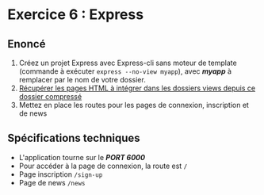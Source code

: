 # Exercice 6 : Express

## Enoncé

1. Créez un projet Express avec Express-cli sans moteur de template (commande à exécuter `express --no-view myapp`), avec ***myapp*** à remplacer par le nom de votre dossier.
2. [Récupérer les pages HTML à intégrer dans les dossiers views depuis ce dossier compressé](./ressources/ex6.zip)
3. Mettez en place les routes pour les pages de connexion, inscription et de news

## Spécifications techniques 

- L'application tourne sur le ***PORT 6000***
- Pour accéder à la page de connexion, la route est `/`
- Page inscription `/sign-up`
- Page de news `/news`


